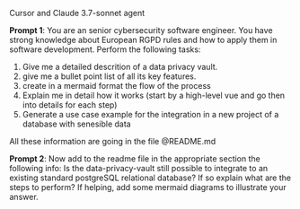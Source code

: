 Cursor and Claude 3.7-sonnet agent

**Prompt 1**:
You are an senior cybersecurity software engineer. You have strong knowledge about European RGPD rules and how to apply them in software development.
Perform the following tasks:
1. Give me a detailed descrition of a data privacy vault.
2. give me a bullet point list of all its key features.
3. create in a mermaid format the flow of the process
4. Explain me in detail how it works (start by a high-level vue and go then into details for each step)
5. Generate a use case example for the integration in a new project of a database with senesible data 

All these information are going in the file @README.md

**Prompt 2**:
Now add to the readme file in the appropriate section the following info:
Is the data-privacy-vault still possible to integrate to an existing standard postgreSQL relational database? If so explain what are the steps to perform? If helping, add some mermaid diagrams to illustrate your answer.